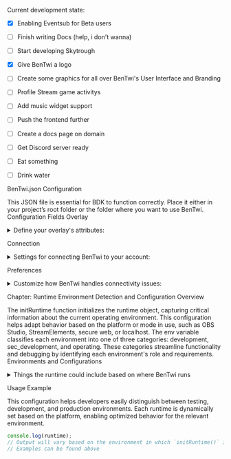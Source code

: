 Current development state:

- [x] Enabling Eventsub for Beta users
- [ ] Finish writing Docs (help, i don't wanna)
- [ ] Start developing Skytrough
- [x] Give BenTwi a logo
- [ ] Create some graphics for all over BenTwi's User Interface and Branding
- [ ] Profile Stream game activitys
- [ ] Add music widget support
- [ ] Push the frontend further
- [ ] Create a docs page on domain
- [ ] Get Discord server ready
- [ ] Eat something
- [ ] Drink water




BenTwi.json Configuration

This JSON file is essential for BDK to function correctly. Place it either in your project’s root folder or the folder where you want to use BenTwi.
Configuration Fields
Overlay


<details>
<summary>Define your overlay's attributes:</summary>

    artifact: A reverse DNS string used to identify and categorize the overlay.
    name: A human-readable name for your overlay, shown when editing.
    width & height: Set the base dimensions of the overlay, recommended at 1920x1080 (16:9). If not specified, 1920x1080 is used by default.

</details>

Connection

<details>
<summary>Settings for connecting BenTwi to your account:</summary>

    token: Your BenTwi token, allowing secure access to your account data. Do not share this token to keep your activity feed private.
    version: The current app version. Keep this updated to the latest version, which can be found in our API at bentwi.skykopf.com/docs/api.
    spotify: (Note: This setting will likely be removed, as user connections will be managed through the backend.)

</details>

Preferences

<details>
<summary>Customize how BenTwi handles connectivity issues:</summary>

    auto_reconnect_on_connection_loss: If the connection to the backend is lost, BenTwi will attempt reconnection every 5 seconds for up to 15 minutes.
        Shutdown Process: If connection attempts fail, BenTwi will enter “shutdown” mode. Here, it tries to reach the user’s custom “disable” function for overlay visibility (e.g., fade-out or animation). If unavailable, BenTwi will forcely fade it out and  display a “Connection Issue” overlay as a fallback in either way.
        Reconnection Attempts: Every 5 minutes, BenTwi will retry the connection until the server is back online.

</details>










Chapter: Runtime Environment Detection and Configuration
Overview

The initRuntime function initializes the runtime object, capturing critical information about the current operating environment. This configuration helps adapt behavior based on the platform or mode in use, such as OBS Studio, StreamElements, secure web, or localhost. The env variable classifies each environment into one of three categories: development, sec_development, and operating. These categories streamline functionality and debugging by identifying each environment's role and requirements.
Environments and Configurations

<details>

<summary>Things the runtime could include based on where BenTwi runs</summary>

    OBS Studio:
        Environment: operating
        Properties:
            arch: "OBS_STUDIO"
            version: window.obsstudio.version
        Purpose: Identifies that the runtime is within OBS Studio and sets up an operating environment for overlays, supporting specific OBS integrations and optimizations.

    StreamElements (SE):
        Environment:
            development if in editor mode.
            operating if in live mode.
        Properties:
            arch: "STREAMELEMENTS"
            editorMode: SE.isEditorMode (checks if currently in editor mode)
            muted: SE.muted
        Purpose: Configures for StreamElements integration, adjusting the environment depending on whether the overlay is in editor mode (for testing) or live mode (for normal operation).

    Secure Web (https):
        Environment: operating
        Properties:
            arch: "WEB_SECURE"
            secure: true
            hostname: location.hostname
            path: location.pathname
            timestamp: Current timestamp in ISO format.
        Purpose: Configures for secure web environments, which ensures overlays are served over HTTPS, providing enhanced security.

    Localhost:
        Environment: sec_development
        Properties:
            arch: "LOCALHOST"
            secure: false
            hostname: "localhost"
            path: location.pathname
            timestamp: Current timestamp in ISO format.
        Purpose: Configures the environment for local testing, useful for development and debugging without impacting production.

    Unsecured Web (http):
        Environment: development
        Properties:
            arch: "WEB_UNSECURE"
            secure: false
            hostname: location.hostname
            path: location.pathname
            timestamp: Current timestamp in ISO format.
        Purpose: Configures for non-secure web contexts, intended for general development outside of localhost.

</details>

Usage Example

This configuration helps developers easily distinguish between testing, development, and production environments. Each runtime is dynamically set based on the platform, enabling optimized behavior for the relevant environment.



```javascript
console.log(runtime);
// Output will vary based on the environment in which `initRuntime()` is executed.
// Examples can be found above
```